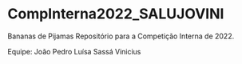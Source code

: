 # CompInterna2022_SALUJOVINI
Bananas de Pijamas
Repositório para a Competição Interna de 2022.

Equipe: João Pedro
        Luísa
        Sassá
        Vinicius
